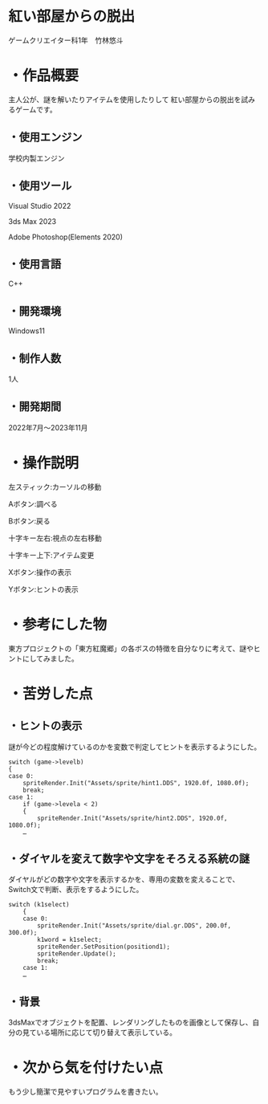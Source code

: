# 紅い部屋からの脱出

ゲームクリエイター科1年　竹林悠斗

# ・作品概要
主人公が、謎を解いたりアイテムを使用したりして
紅い部屋からの脱出を試みるゲームです。

## ・使用エンジン

学校内製エンジン


## ・使用ツール

Visual Studio 2022

3ds Max 2023

Adobe Photoshop(Elements 2020)


## ・使用言語

 C++


## ・開発環境

Windows11


## ・制作人数

1人


## ・開発期間

2022年7月～2023年11月

# ・操作説明
左スティック:カーソルの移動

Aボタン:調べる

Bボタン:戻る

十字キー左右:視点の左右移動

十字キー上下:アイテム変更

Xボタン:操作の表示

Yボタン:ヒントの表示

# ・参考にした物
東方プロジェクトの「東方紅魔郷」の各ボスの特徴を自分なりに考えて、謎やヒントにしてみました。

# ・苦労した点
## ・ヒントの表示

謎が今どの程度解けているのかを変数で判定してヒントを表示するようにした。


	switch (game->levelb)
	{
	case 0:
		spriteRender.Init("Assets/sprite/hint1.DDS", 1920.0f, 1080.0f);
		break;
	case 1:
		if (game->levela < 2)
		{
            spriteRender.Init("Assets/sprite/hint2.DDS", 1920.0f, 1080.0f);
        …

## ・ダイヤルを変えて数字や文字をそろえる系統の謎

ダイヤルがどの数字や文字を表示するかを、専用の変数を変えることで、
Switch文で判断、表示をするようにした。

    switch (k1select)
		{
		case 0:
			spriteRender.Init("Assets/sprite/dial.gr.DDS", 200.0f, 300.0f);
			k1word = k1select;
			spriteRender.SetPosition(positiond1);
			spriteRender.Update();
			break;
		case 1:
        …

## ・背景
3dsMaxでオブジェクトを配置、レンダリングしたものを画像として保存し、自分の見ている場所に応じて切り替えて表示している。

# ・次から気を付けたい点
もう少し簡潔で見やすいプログラムを書きたい。